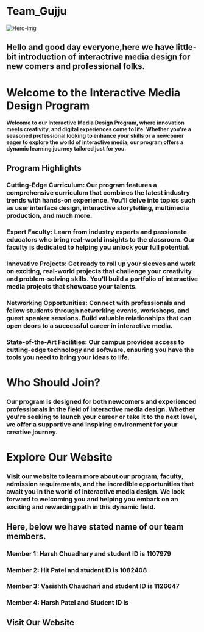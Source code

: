 # Team_Gujju
![Hero-img](https://github.com/hkpatel310/Team_Gujju/assets/121983623/9a0e26a0-a191-432d-87cc-2e90b6a82825)
## Hello and good day everyone,here we have little-bit introduction of interactrive media design for new comers and professional folks.

# Welcome to the Interactive Media Design Program
#### Welcome to our Interactive Media Design Program, where innovation meets creativity, and digital experiences come to life. Whether you're a seasoned professional looking to enhance your skills or a newcomer eager to explore the world of interactive media, our program offers a dynamic learning journey tailored just for you.

## Program Highlights

### Cutting-Edge Curriculum:  Our program features a comprehensive curriculum that combines the latest industry trends with hands-on experience. You'll delve into topics such as user interface design, interactive storytelling, multimedia production, and much more.
### Expert Faculty: Learn from industry experts and passionate educators who bring real-world insights to the classroom. Our faculty is dedicated to helping you unlock your full potential.
### Innovative Projects: Get ready to roll up your sleeves and work on exciting, real-world projects that challenge your creativity and problem-solving skills. You'll build a portfolio of interactive media projects that showcase your talents.
### Networking Opportunities: Connect with professionals and fellow students through networking events, workshops, and guest speaker sessions. Build valuable relationships that can open doors to a successful career in interactive media.
### State-of-the-Art Facilities: Our campus provides access to cutting-edge technology and software, ensuring you have the tools you need to bring your ideas to life.

# Who Should Join?
### Our program is designed for both newcomers and experienced professionals in the field of interactive media design. Whether you're seeking to launch your career or take it to the next level, we offer a supportive and inspiring environment for your creative journey.

# Explore Our Website
### Visit our website to learn more about our program, faculty, admission requirements, and the incredible opportunities that await you in the world of interactive media design. We look forward to welcoming you and helping you embark on an exciting and rewarding path in this dynamic field.

## Here, below we have stated name of our team members.
### Member 1: Harsh Chuadhary and student ID is 1107979
### Member 2: Hit Patel and student ID is 1082408
### Member 3: Vasishth Chaudhari and student ID is 1126647
### Member 4: Harsh Patel and Student ID is 

## Visit Our Website


